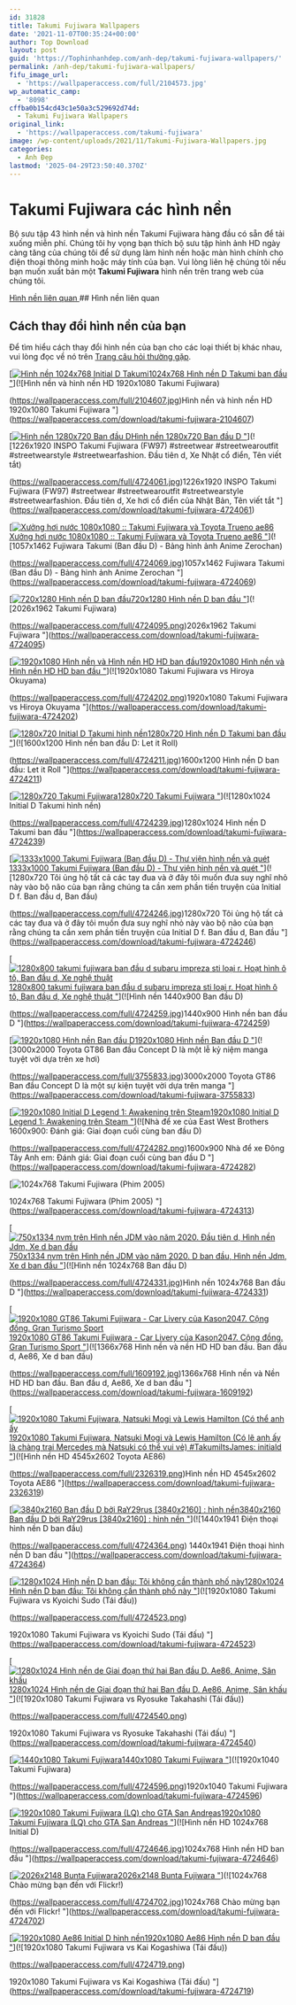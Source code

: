 ```yaml
---
id: 31828
title: Takumi Fujiwara Wallpapers
date: '2021-11-07T00:35:24+00:00'
author: Top Download
layout: post
guid: 'https://Tophinhanhdep.com/anh-dep/takumi-fujiwara-wallpapers/'
permalink: /anh-dep/takumi-fujiwara-wallpapers/
fifu_image_url:
  - 'https://wallpaperaccess.com/full/2104573.jpg'
wp_automatic_camp:
  - '8098'
cffba0b154cd43c1e50a3c529692d74d:
  - Takumi Fujiwara Wallpapers
original_link:
  - 'https://wallpaperaccess.com/takumi-fujiwara'
image: /wp-content/uploads/2021/11/Takumi-Fujiwara-Wallpapers.jpg
categories:
  - Ảnh Đẹp
lastmod: '2025-04-29T23:50:40.370Z'
---
```

# Takumi Fujiwara các hình nền

Bộ sưu tập 43 hình nền và hình nền Takumi Fujiwara hàng đầu có sẵn để tải xuống miễn phí. Chúng tôi hy vọng bạn thích bộ sưu tập hình ảnh HD ngày càng tăng của chúng tôi để sử dụng làm hình nền hoặc màn hình chính cho điện thoại thông minh hoặc máy tính của bạn. Vui lòng liên hệ chúng tôi nếu bạn muốn xuất bản một **Takumi Fujiwara** hình nền trên trang web của chúng tôi.

[Hình nền liên quan ](#related) ## Hình nền liên quan

## Cách thay đổi hình nền của bạn

Để tìm hiểu cách thay đổi hình nền của bạn cho các loại thiết bị khác nhau, vui lòng đọc về nó trên [Trang câu hỏi thường gặp](https://tophinhanhdep.com/faq/).

  
[[![Hình nền 1024x768 Initial D Takumi](https://wallpaperaccess.com/full/2104573.jpg)1024x768 Hình nền D Takumi ban đầu "](https://wallpaperaccess.com/download/takumi-fujiwara-2104573)](![Hình nền và hình nền HD 1920x1080 Takumi Fujiwara)

(https://wallpaperaccess.com/full/2104607.jpg)Hình nền và hình nền HD 1920x1080 Takumi Fujiwara "](https://wallpaperaccess.com/download/takumi-fujiwara-2104607)

[[![Hình nền 1280x720 Ban đầu D](https://wallpaperaccess.com/full/4724060.jpg)Hình nền 1280x720 Ban đầu D "](https://wallpaperaccess.com/download/takumi-fujiwara-4724060)](![1226x1920 INSPO Takumi Fujiwara (FW97) #streetwear #streetwearoutfit #streetwearstyle #streetwearfashion.  Đầu tiên d, Xe Nhật cổ điển, Tên viết tắt)

(https://wallpaperaccess.com/full/4724061.jpg)1226x1920 INSPO Takumi Fujiwara (FW97) #streetwear #streetwearoutfit #streetwearstyle #streetwearfashion. Đầu tiên d, Xe hơi cổ điển của Nhật Bản, Tên viết tắt "](https://wallpaperaccess.com/download/takumi-fujiwara-4724061)

[[![Xưởng hơi nước 1080x1080 :: Takumi Fujiwara và Toyota Trueno ae86](https://wallpaperaccess.com/full/4724068.jpg)Xưởng hơi nước 1080x1080 :: Takumi Fujiwara và Toyota Trueno ae86 "](https://wallpaperaccess.com/download/takumi-fujiwara-4724068)](![1057x1462 Fujiwara Takumi (Ban đầu D) - Bảng hình ảnh Anime Zerochan)

(https://wallpaperaccess.com/full/4724069.jpg)1057x1462 Fujiwara Takumi (Ban đầu D) - Bảng hình ảnh Anime Zerochan "](https://wallpaperaccess.com/download/takumi-fujiwara-4724069)

[[![720x1280 Hình nền D ban đầu](https://wallpaperaccess.com/full/4724092.jpg)720x1280 Hình nền D ban đầu "](https://wallpaperaccess.com/download/takumi-fujiwara-4724092)](![2026x1962 Takumi Fujiwara)

(https://wallpaperaccess.com/full/4724095.png)2026x1962 Takumi Fujiwara "](https://wallpaperaccess.com/download/takumi-fujiwara-4724095)

 [[![1920x1080 Hình nền và Hình nền HD HD ban đầu](https://wallpaperaccess.com/full/2326202.jpg)1920x1080 Hình nền và Hình nền HD HD ban đầu "](https://wallpaperaccess.com/download/takumi-fujiwara-2326202)](![1920x1080 Takumi Fujiwara vs Hiroya Okuyama)

(https://wallpaperaccess.com/full/4724202.png)1920x1080 Takumi Fujiwara vs Hiroya Okuyama "](https://wallpaperaccess.com/download/takumi-fujiwara-4724202)

[[![1280x720 Initial D Takumi hình nền](https://wallpaperaccess.com/full/4724210.jpg)1280x720 Hình nền D Takumi ban đầu "](https://wallpaperaccess.com/download/takumi-fujiwara-4724210)](![1600x1200 Hình nền ban đầu D: Let it Roll)

(https://wallpaperaccess.com/full/4724211.jpg)1600x1200 Hình nền D ban đầu: Let it Roll "](https://wallpaperaccess.com/download/takumi-fujiwara-4724211)

[[![1280x720 Takumi Fujiwara](https://wallpaperaccess.com/full/4724224.jpg)1280x720 Takumi Fujiwara "](https://wallpaperaccess.com/download/takumi-fujiwara-4724224)](![1280x1024 Initial D Takumi hình nền)

(https://wallpaperaccess.com/full/4724239.jpg)1280x1024 Hình nền D Takumi ban đầu "](https://wallpaperaccess.com/download/takumi-fujiwara-4724239)

[[![1333x1000 Takumi Fujiwara (Ban đầu D) - Thư viện hình nền và quét](https://wallpaperaccess.com/full/4724243.jpg)1333x1000 Takumi Fujiwara (Ban đầu D) - Thư viện hình nền và quét "](https://wallpaperaccess.com/download/takumi-fujiwara-4724243)](![1280x720 Tôi ủng hộ tất cả các tay đua và ở đây tôi muốn đưa suy nghĩ nhỏ này vào bộ não của bạn rằng chúng ta cần xem phần tiền truyện của Initial D f.  Ban đầu d, Ban đầu)

(https://wallpaperaccess.com/full/4724246.jpg)1280x720 Tôi ủng hộ tất cả các tay đua và ở đây tôi muốn đưa suy nghĩ nhỏ này vào bộ não của bạn rằng chúng ta cần xem phần tiền truyện của Initial D f. Ban đầu d, Ban đầu "](https://wallpaperaccess.com/download/takumi-fujiwara-4724246)

[[![1280x800 takumi fujiwara ban đầu d subaru impreza sti loại r.  Hoạt hình ô tô, Ban đầu d, Xe nghệ thuật](https://wallpaperaccess.com/full/4724253.jpg)1280x800 takumi fujiwara ban đầu d subaru impreza sti loại r. Hoạt hình ô tô, Ban đầu d, Xe nghệ thuật "](https://wallpaperaccess.com/download/takumi-fujiwara-4724253)](![Hình nền 1440x900 Ban đầu D)

(https://wallpaperaccess.com/full/4724259.jpg)1440x900 Hình nền ban đầu D "](https://wallpaperaccess.com/download/takumi-fujiwara-4724259)

[[![1920x1080 Hình nền Ban đầu D](https://wallpaperaccess.com/full/1609169.jpg)1920x1080 Hình nền Ban đầu D "](https://wallpaperaccess.com/download/takumi-fujiwara-1609169)](![3000x2000 Toyota GT86 Ban đầu Concept D là một lễ kỷ niệm manga tuyệt vời dựa trên xe hơi)

(https://wallpaperaccess.com/full/3755833.jpg)3000x2000 Toyota GT86 Ban đầu Concept D là một sự kiện tuyệt vời dựa trên manga "](https://wallpaperaccess.com/download/takumi-fujiwara-3755833)

[[![1920x1080 Initial D Legend 1: Awakening trên Steam](https://wallpaperaccess.com/full/4724280.jpg)1920x1080 Initial D Legend 1: Awakening trên Steam "](https://wallpaperaccess.com/download/takumi-fujiwara-4724280)](![Nhà để xe của East West Brothers 1600x900: Đánh giá: Giai đoạn cuối cùng ban đầu D)

(https://wallpaperaccess.com/full/4724282.png)1600x900 Nhà để xe Đông Tây Anh em: Đánh giá: Giai đoạn cuối cùng ban đầu D "](https://wallpaperaccess.com/download/takumi-fujiwara-4724282)

[![1024x768 Takumi Fujiwara (Phim 2005)](https://wallpaperaccess.com/full/4724313.jpg)

1024x768 Takumi Fujiwara (Phim 2005) "](https://wallpaperaccess.com/download/takumi-fujiwara-4724313)

[[![750x1334 nvm trên Hình nền JDM vào năm 2020. Đầu tiên d, Hình nền Jdm, Xe d ban đầu](https://wallpaperaccess.com/full/4724322.jpg)750x1334 nvm trên Hình nền JDM vào năm 2020. D ban đầu, Hình nền Jdm, Xe d ban đầu "](https://wallpaperaccess.com/download/takumi-fujiwara-4724322)](![Hình nền 1024x768 Ban đầu D)

(https://wallpaperaccess.com/full/4724331.jpg)Hình nền 1024x768 Ban đầu D "](https://wallpaperaccess.com/download/takumi-fujiwara-4724331)

[[![1920x1080 GT86 Takumi Fujiwara - Car Livery của Kason2047.  Cộng đồng.  Gran Turismo Sport](https://wallpaperaccess.com/full/4724334.jpg)1920x1080 GT86 Takumi Fujiwara - Car Livery của Kason2047. Cộng đồng. Gran Turismo Sport "](https://wallpaperaccess.com/download/takumi-fujiwara-4724334)](![1366x768 Hình nền và nền HD HD ban đầu.  Ban đầu d, Ae86, Xe d ban đầu)

(https://wallpaperaccess.com/full/1609192.jpg)1366x768 Hình nền và Nền HD HD ban đầu. Ban đầu d, Ae86, Xe d ban đầu "](https://wallpaperaccess.com/download/takumi-fujiwara-1609192)

[[![1920x1080 Takumi Fujiwara, Natsuki Mogi và Lewis Hamilton (Có thể anh ấy](https://wallpaperaccess.com/full/4724359.jpg)1920x1080 Takumi Fujiwara, Natsuki Mogi và Lewis Hamilton (Có lẽ anh ấy là chàng trai Mercedes mà Natsuki có thể vui vẻ) #TakumiItsJames: initiald "](https://wallpaperaccess.com/download/takumi-fujiwara-4724359)](![Hình nền HD 4545x2602 Toyota AE86)

(https://wallpaperaccess.com/full/2326319.png)Hình nền HD 4545x2602 Toyota AE86 "](https://wallpaperaccess.com/download/takumi-fujiwara-2326319)

[[![3840x2160 Ban đầu D bởi RaY29rus [3840x2160] : hình nền](https://wallpaperaccess.com/full/1609176.jpg)3840x2160 Ban đầu D bởi RaY29rus \[3840x2160\] : hình nền "](https://wallpaperaccess.com/download/takumi-fujiwara-1609176)](![1440x1941 Điện thoại hình nền D ban đầu)

(https://wallpaperaccess.com/full/4724364.png) 1440x1941 Điện thoại hình nền D ban đầu "](https://wallpaperaccess.com/download/takumi-fujiwara-4724364)

[[![1280x1024 Hình nền D ban đầu: Tôi không cần thành phố này](https://wallpaperaccess.com/full/4724399.jpg)1280x1024 Hình nền D ban đầu: Tôi không cần thành phố này "](https://wallpaperaccess.com/download/takumi-fujiwara-4724399)](![1920x1080 Takumi Fujiwara vs Kyoichi Sudo (Tái đấu))

(https://wallpaperaccess.com/full/4724523.png)

1920x1080 Takumi Fujiwara vs Kyoichi Sudo (Tái đấu) "](https://wallpaperaccess.com/download/takumi-fujiwara-4724523)

[[![1280x1024 Hình nền de Giai đoạn thứ hai Ban đầu D.  Ae86, Anime, Sân khấu](https://wallpaperaccess.com/full/4724532.jpg)1280x1024 Hình nền de Giai đoạn thứ hai Ban đầu D. Ae86, Anime, Sân khấu "](https://wallpaperaccess.com/download/takumi-fujiwara-4724532)](![1920x1080 Takumi Fujiwara vs Ryosuke Takahashi (Tái đấu))

(https://wallpaperaccess.com/full/4724540.png)

1920x1080 Takumi Fujiwara vs Ryosuke Takahashi (Tái đấu) "](https://wallpaperaccess.com/download/takumi-fujiwara-4724540)

[[![1440x1080 Takumi Fujiwara](https://wallpaperaccess.com/full/4724583.png)1440x1080 Takumi Fujiwara "](https://wallpaperaccess.com/download/takumi-fujiwara-4724583)](![1920x1040 Takumi Fujiwara)

(https://wallpaperaccess.com/full/4724596.png)1920x1040 Takumi Fujiwara "](https://wallpaperaccess.com/download/takumi-fujiwara-4724596)

[[![1920x1080 Takumi Fujiwara (LQ) cho GTA San Andreas](https://wallpaperaccess.com/full/4724621.jpg)1920x1080 Takumi Fujiwara (LQ) cho GTA San Andreas "](https://wallpaperaccess.com/download/takumi-fujiwara-4724621)](![Hình nền HD 1024x768 Initial D)

(https://wallpaperaccess.com/full/4724646.jpg)1024x768 Hình nền HD ban đầu "](https://wallpaperaccess.com/download/takumi-fujiwara-4724646)

[[![2026x2148 Bunta Fujiwara](https://wallpaperaccess.com/full/4724663.png)2026x2148 Bunta Fujiwara "](https://wallpaperaccess.com/download/takumi-fujiwara-4724663)](![1024x768 Chào mừng bạn đến với Flickr!)

(https://wallpaperaccess.com/full/4724702.jpg)1024x768 Chào mừng bạn đến với Flickr! "](https://wallpaperaccess.com/download/takumi-fujiwara-4724702)

[[![1920x1080 Ae86 Initial D hình nền](https://wallpaperaccess.com/full/4724713.jpg)1920x1080 Ae86 Hình nền D ban đầu "](https://wallpaperaccess.com/download/takumi-fujiwara-4724713)](![1920x1080 Takumi Fujiwara vs Kai Kogashiwa (Tái đấu))

(https://wallpaperaccess.com/full/4724719.png)

1920x1080 Takumi Fujiwara vs Kai Kogashiwa (Tái đấu) "](https://wallpaperaccess.com/download/takumi-fujiwara-4724719)
